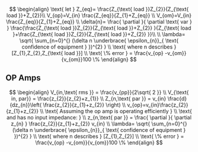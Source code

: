 $$
\begin{align}
 \text{ let } Z_{eq}= \frac{Z_{\text{ load }}Z_{2}}{Z_{\text{ load }}+Z_{2}}\\
V_{op}=V_{in} \frac{Z_{eq}}{Z_{1}+Z_{eq}} \\
V_{om}=V_{in} \frac{Z_{eq}}{Z_{1}+Z_{eq}} \\
\delta{n}= \frac{ \partial  }{ \partial \text{ var } } \frac{\frac{Z_{\text{ load }}Z_{2}}{Z_{\text{ load }}+Z_{2}} }{Z_{\text{ load }+\frac{Z_{\text{ load }}Z_{2}}{Z_{\text{ load }}+Z_{2}} }}\\ \\
\lambda= \sqrt{ \sum_{n=0}^{} (\delta n \underbrace{ \epsilon_{n}}_{ \text{ confidence of equipment } })^{2}  } \\
\text{ where n describes } [Z_{1},Z_{2},Z_{\text{ load }}] \\
\text{ \% error } = \frac{v_{op} -v_{om}}{v_{om}}100 \% 
\end{align}
$$




## OP Amps

$$
\begin{align}
V_{in,\text{ rms }} = \frac{v_{pp}}{2\sqrt{ 2 }} \\
V_{\text{ in, par}} = \frac{z_{2}}{z_{2}+z_{1}} \\
Z_{n,\text{ par }} =  v_{in} \frac{d}{dz_{n}}\left( \frac{z_{2}}{z_{1}+z_{2}} \right)  \\
v_{op}=v_{in}\frac{z_{2}}{z_{1}+z_{2}} \\
\text{ Assuming the op amp is operating efficiently } \\
\text{ and has no input impedance: } \\
z_{n,\text{ par }} = \frac{ \partial  }{ \partial z_{n} } \frac{z_{2}}{z_{1}+z_{2}} v_{in} \\
\lambda= \sqrt{ \sum_{n=0}^{} (\delta n \underbrace{ \epsilon_{n}}_{ \text{ confidence of equipment } })^{2}  } \\
\text{ where n describes } [Z_{1},Z_{2}] \\
\text{ \% error } = \frac{v_{op} -v_{om}}{v_{om}}100 \% 
\end{align}
$$


